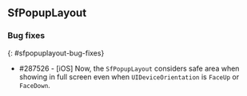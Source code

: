 ## SfPopupLayout

### Bug fixes
{: #sfpopuplayout-bug-fixes}

* \#287526 - [iOS] Now, the `SfPopupLayout` considers safe area when showing in full screen even when `UIDeviceOrientation` is `FaceUp` or `FaceDown`.